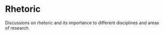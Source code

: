 # Rhetoric

Discussions on rhetoric and its importance to different disciplines and areas of research.
